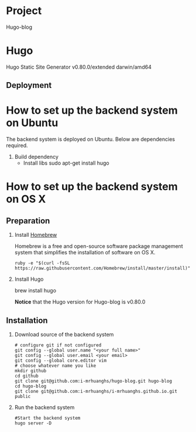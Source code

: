 Project
=======
Hugo-blog

Hugo
=======
Hugo Static Site Generator v0.80.0/extended darwin/amd64

Deployment
----------
# How to set up the backend system on Ubuntu

The backend system is deployed on Ubuntu. Below are dependencies required.
1. Build dependency
    - Install libs
        sudo apt-get install hugo
# How to set up the backend system on OS X

## Preparation

1. Install [Homebrew](http://brew.sh/index.html "Homebrew/brew")

	Homebrew is a free and open-source software package management system
	that simplifies the installation of software on OS X.

	~~~~
   ruby -e "$(curl -fsSL https://raw.githubusercontent.com/Homebrew/install/master/install)"
   ~~~~
   
2. Install Hugo

    brew install hugo
    
   **Notice** that the Hugo version for Hugo-blog is v0.80.0
   
   

## Installation

1. Download source of the backend system

   ~~~~
   # configure git if not configured
   git config --global user.name "<your full name>"
   git config --global user.email <your email>
   git config --global core.editor vim
   # choose whatever name you like
   mkdir github
   cd github
   git clone git@github.com:i-mrhuanghs/hugo-blog.git hugo-blog
   cd hugo-blog
   git clone git@github.com:i-mrhuanghs/i-mrhuanghs.github.io.git public
   ~~~~

2. Run the backend system

    ~~~~
    #Start the backend system
    hugo server -D
    ~~~~